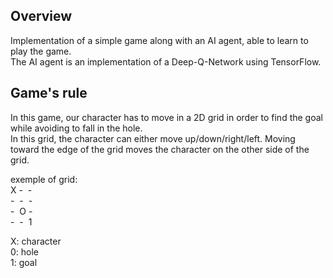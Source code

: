 ## Overview

Implementation of a simple game along with an AI agent, able to learn to play the game.  
The AI agent is an implementation of a Deep-Q-Network using TensorFlow.  

## Game's rule

In this game, our character has to move in a 2D grid in order to find the goal while avoiding to fall in the hole.  
In this grid, the character can either move up/down/right/left. Moving toward the edge of the grid moves the character on the other side of the grid.  

exemple of grid:  
X&nbsp;-&nbsp;&nbsp;-  
\-&nbsp;&nbsp;-&nbsp;&nbsp;-  
\-&nbsp;&nbsp;O&nbsp;-  
\-&nbsp;&nbsp;-&nbsp;&nbsp;1  
  
X: character  
0: hole  
1: goal  
